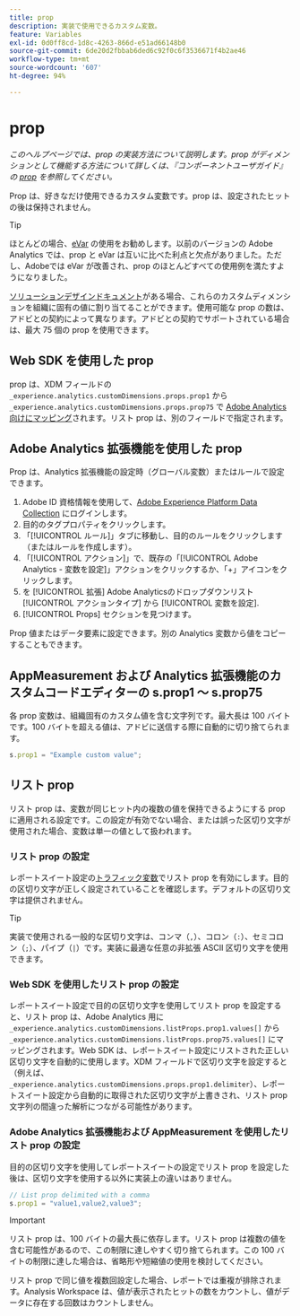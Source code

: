 ```yaml
---
title: prop
description: 実装で使用できるカスタム変数。
feature: Variables
exl-id: 0d0ff8cd-1d8c-4263-866d-e51ad66148b0
source-git-commit: 6de20d2fbbab6ded6c92f0c6f3536671f4b2ae46
workflow-type: tm+mt
source-wordcount: '607'
ht-degree: 94%

---
```


# prop

*このヘルプページでは、prop の実装方法について説明します。prop がディメンションとして機能する方法について詳しくは、『コンポーネントユーザガイド』の [prop](/help/components/dimensions/prop.md) を参照してください。*

Prop は、好きなだけ使用できるカスタム変数です。prop は、設定されたヒットの後は保持されません。

>[!TIP]
>
>ほとんどの場合、[eVar](evar.md) の使用をお勧めします。以前のバージョンの Adobe Analytics では、prop と eVar は互いに比べた利点と欠点がありました。ただし、Adobeでは eVar が改善され、prop のほとんどすべての使用例を満たすようになりました。

[ソリューションデザインドキュメント](/help/implement/prepare/solution-design.md)がある場合、これらのカスタムディメンションを組織に固有の値に割り当てることができます。使用可能な prop の数は、アドビとの契約によって異なります。アドビとの契約でサポートされている場合は、最大 75 個の prop を使用できます。

## Web SDK を使用した prop

prop は、XDM フィールドの `_experience.analytics.customDimensions.props.prop1` から `_experience.analytics.customDimensions.props.prop75` で [Adobe Analytics 向けにマッピング](https://experienceleague.adobe.com/docs/analytics/implementation/aep-edge/variable-mapping.html?lang=ja)されます。リスト prop は、別のフィールドで指定されます。

## Adobe Analytics 拡張機能を使用した prop

Prop は、Analytics 拡張機能の設定時（グローバル変数）またはルールで設定できます。

1. Adobe ID 資格情報を使用して、[Adobe Experience Platform Data Collection](https://experience.adobe.com/data-collection) にログインします。
2. 目的のタグプロパティをクリックします。
3. 「[!UICONTROL ルール]」タブに移動し、目的のルールをクリックします（またはルールを作成します）。
4. 「[!UICONTROL アクション]」で、既存の「[!UICONTROL Adobe Analytics - 変数を設定]」アクションをクリックするか、「+」アイコンをクリックします。
5. を [!UICONTROL 拡張] Adobe Analyticsのドロップダウンリスト [!UICONTROL アクションタイプ] から [!UICONTROL 変数を設定].
6. [!UICONTROL Props] セクションを見つけます。

Prop 値またはデータ要素に設定できます。別の Analytics 変数から値をコピーすることもできます。

## AppMeasurement および Analytics 拡張機能のカスタムコードエディターの s.prop1 ～ s.prop75

各 prop 変数は、組織固有のカスタム値を含む文字列です。最大長は 100 バイトです。100 バイトを超える値は、アドビに送信する際に自動的に切り捨てられます。

```js
s.prop1 = "Example custom value";
```

## リスト prop

リスト prop は、変数が同じヒット内の複数の値を保持できるようにする prop に適用される設定です。この設定が有効でない場合、または誤った区切り文字が使用された場合、変数は単一の値として扱われます。

### リスト prop の設定

レポートスイート設定の[トラフィック変数](/help/admin/admin/c-manage-report-suites/c-edit-report-suites/c-traffic-variables/traffic-var.md)でリスト prop を有効にします。目的の区切り文字が正しく設定されていることを確認します。デフォルトの区切り文字は提供されません。

>[!TIP]
>
> 実装で使用される一般的な区切り文字は、コンマ（`,`）、コロン（`:`）、セミコロン（`;`）、パイプ（`|`）です。実装に最適な任意の非拡張 ASCII 区切り文字を使用できます。

### Web SDK を使用したリスト prop の設定

レポートスイート設定で目的の区切り文字を使用してリスト prop を設定すると、リスト prop は、Adobe Analytics 用に `_experience.analytics.customDimensions.listProps.prop1.values[]` から `_experience.analytics.customDimensions.listProps.prop75.values[]` にマッピングされます。Web SDK は、レポートスイート設定にリストされた正しい区切り文字を自動的に使用します。XDM フィールドで区切り文字を設定すると（例えば、`_experience.analytics.customDimensions.props.prop1.delimiter`）、レポートスイート設定から自動的に取得された区切り文字が上書きされ、リスト prop 文字列の間違った解析につながる可能性があります。

### Adobe Analytics 拡張機能および AppMeasurement を使用したリスト prop の設定

目的の区切り文字を使用してレポートスイートの設定でリスト prop を設定した後は、区切り文字を使用する以外に実装上の違いはありません。

```js
// List prop delimited with a comma
s.prop1 = "value1,value2,value3";
```

>[!IMPORTANT]
>
> リスト prop は、100 バイトの最大長に依存します。リスト prop は複数の値を含む可能性があるので、この制限に達しやすく切り捨てられます。この 100 バイトの制限に達した場合は、省略形や短縮値の使用を検討してください。

リスト prop で同じ値を複数回設定した場合、レポートでは重複が排除されます。Analysis Workspace は、値が表示されたヒットの数をカウントし、値がデータに存在する回数はカウントしません。
